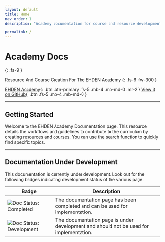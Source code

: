 ```yaml
---
layout: default
title: Home
nav_order: 1
description: "Academy documentation for course and resource development"

permalink: /
---
```


# Academy Docs
{: .fs-9 }

Resource And Course Creation For The EHDEN Academy
{: .fs-6 .fw-300 }

[EHDEN Academy](https://academy.ehden.eu){: .btn .btn-primary .fs-5 .mb-4 .mb-md-0 .mr-2 } [View it on GitHub](https://github.com/ehden/Academy){: .btn .fs-5 .mb-4 .mb-md-0 }

---

## Getting Started
Welcome to the EHDEN Academy Documentation page. This resource details the workflows and guidelines to contribute to the curriculum by creating resources and courses. You can use the search function to quickly find specific topics.

---

## Documentation Under Development
This documentation is currently under development. Look out for the following badges indicating development status of the various page.

| Badge             | Description                          |
| ----------------- | ------------------------------------ |
| <img src="https://img.shields.io/badge/Doc%20Status-Completed-brightgreen.svg" alt="Doc Status: Completed"> | The documentation page has been completed and can be used for implementation. |
| <img src="https://img.shields.io/badge/Doc%20Status-Developing-red.svg" alt="Doc Status: Development"> | The documentation page is under development and should not be used for implementation. |
